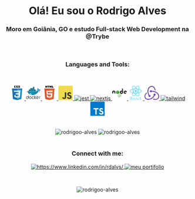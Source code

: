 
<h1 align="center">Olá! Eu sou o Rodrigo Alves</h1>
<h3 align="center">Moro em Goiânia, GO e estudo Full-stack Web Development na @Trybe</h3>
<br>

<h3 align="center">Languages and Tools:</h3>
<br>

<p align="center"> 
<a href="https://www.w3schools.com/css/" target="_blank" rel="noreferrer"> 
  <img src="https://raw.githubusercontent.com/devicons/devicon/master/icons/css3/css3-original-wordmark.svg" alt="css3" width="40" height="40"/> 
</a> 
<a href="https://www.docker.com/" target="_blank" rel="noreferrer"> 
  <img src="https://raw.githubusercontent.com/devicons/devicon/master/icons/docker/docker-original-wordmark.svg" alt="docker" width="40" height="40"> 
</a> 
<a href="https://www.w3.org/html/" target="_blank" rel="noreferrer"> 
  <img src="https://raw.githubusercontent.com/devicons/devicon/master/icons/html5/html5-original-wordmark.svg" alt="html5" width="40" height="40"/> 
</a> 
<a href="https://developer.mozilla.org/en-US/docs/Web/JavaScript" target="_blank" rel="noreferrer"> 
  <img src="https://raw.githubusercontent.com/devicons/devicon/master/icons/javascript/javascript-original.svg" alt="javascript" width="40" height="40"/> 
</a> 
<a href="https://jestjs.io" target="_blank" rel="noreferrer"> 
  <img src="https://www.vectorlogo.zone/logos/jestjsio/jestjsio-icon.svg" alt="jest" width="40" height="40"/> 
</a> 
<a href="https://nextjs.org/" target="_blank" rel="noreferrer"> 
  <img src="https://cdn.worldvectorlogo.com/logos/nextjs-2.svg" alt="nextjs" width="40" height="40"/> 
</a> 
<a href="https://nodejs.org" target="_blank" rel="noreferrer"> 
  <img src="https://raw.githubusercontent.com/devicons/devicon/master/icons/nodejs/nodejs-original-wordmark.svg" alt="nodejs" width="40" height="40"> 
</a> 
<a href="https://reactjs.org/" target="_blank" rel="noreferrer"> 
  <img src="https://raw.githubusercontent.com/devicons/devicon/master/icons/react/react-original-wordmark.svg" alt="react" width="40" height="40"/> 
</a> 
<a href="https://redux.js.org" target="_blank" rel="noreferrer"> 
  <img src="https://raw.githubusercontent.com/devicons/devicon/master/icons/redux/redux-original.svg" alt="redux" width="40" height="40"/> 
</a> 
<a href="https://tailwindcss.com/" target="_blank" rel="noreferrer"> 
  <img src="https://www.vectorlogo.zone/logos/tailwindcss/tailwindcss-icon.svg" alt="tailwind" width="40" height="40"/> 
</a> 
<a href="https://www.typescriptlang.org/" target="_blank" rel="noreferrer"> 
  <img src="https://raw.githubusercontent.com/devicons/devicon/master/icons/typescript/typescript-original.svg" alt="typescript" width="40" height="40"/> 
</a> 
</p>
<br>


<div align="center">
  <img height="150em" align="center"src="https://github-readme-stats.vercel.app/api?username=rodrigoo-alves&show_icons=true&locale=en" alt="rodrigoo-alves" />
  <img height="150em" align="center" src="https://github-readme-stats.vercel.app/api/top-langs?username=rodrigoo-alves&show_icons=true&locale=en&layout=compact" alt="rodrigoo-alves" />
</div>
<br>

<h3 align="center">Connect with me:</h3>

<p align="center">
<a href="https://www.linkedin.com/in/rdalvs/" target="blank">
  <img align="center" src="https://img.shields.io/badge/linkedin-%230077B5.svg?style=for-the-badge&logo=linkedin&logoColor=white" alt="https://www.linkedin.com/in/rdalvs/"/>
</a>
<a href="https://rodrigoo-alves-github-io.vercel.app" target="blank">
  <img align="center" src="https://img.shields.io/badge/Portifolio-8A2BE2" alt="meu portifolio" width="80" height="20">
</a>
</p>
<br>

<p align="center"> 
<img src="https://komarev.com/ghpvc/?username=rodrigoo-alves&label=Profile%20views&color=0e75b6&style=flat" alt="rodrigoo-alves" /> 
</p>
